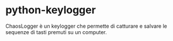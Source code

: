 # python-keylogger
ChaosLogger è un keylogger che permette di catturare e salvare le sequenze di tasti premuti su un computer.
